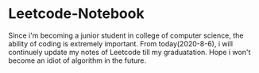 # Leetcode-Notebook
Since i'm becoming a junior student in college of computer science, the ability of coding is extremely important. From today(2020-8-6), i will continuely update my notes of Leetcode till my graduatation.
Hope i won't become an idiot of algorithm in the future.
